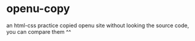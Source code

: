 # openu-copy
an html-css practice copied openu site without looking the source code, you can compare them ^^
